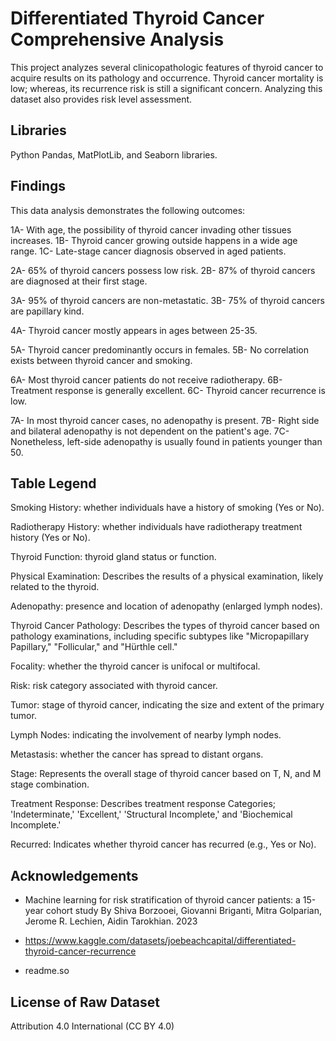 
# Differentiated Thyroid Cancer Comprehensive Analysis

This project analyzes several clinicopathologic features of thyroid cancer to acquire results on its pathology and occurrence. 
Thyroid cancer mortality is low; whereas, its recurrence risk is still a significant concern. Analyzing this dataset also provides risk level assessment. 




## Libraries
Python Pandas, MatPlotLib, and Seaborn libraries.
## Findings
This data analysis demonstrates the following outcomes:

1A- With age, the possibility of thyroid cancer invading other tissues increases.
1B- Thyroid cancer growing outside happens in a wide age range.
1C- Late-stage cancer diagnosis observed in aged patients. 

2A- 65% of thyroid cancers possess low risk.
2B- 87% of thyroid cancers are diagnosed at their first stage.

3A- 95% of thyroid cancers are non-metastatic.
3B- 75% of thyroid cancers are papillary kind.

4A- Thyroid cancer mostly appears in ages between 25-35. 

5A- Thyroid cancer predominantly occurs in females.
5B- No correlation exists between thyroid cancer and smoking.

6A- Most thyroid cancer patients do not receive radiotherapy.
6B- Treatment response is generally excellent.
6C- Thyroid cancer recurrence is low.

7A- In most thyroid cancer cases, no adenopathy is present. 
7B- Right side and bilateral adenopathy is not dependent on the patient's age.
7C- Nonetheless, left-side adenopathy is usually found in patients younger than 50. 
## Table Legend
Smoking History: whether individuals have a history of smoking (Yes or No).

Radiotherapy History: whether individuals have radiotherapy treatment history (Yes or No).

Thyroid Function: thyroid gland status or function.

Physical Examination: Describes the results of a physical examination, likely related to the thyroid.

Adenopathy: presence and location of adenopathy (enlarged lymph nodes).

Thyroid Cancer Pathology: Describes the types of thyroid cancer based on pathology examinations, 
including specific subtypes like "Micropapillary Papillary," "Follicular," and "Hürthle cell."

Focality: whether the thyroid cancer is unifocal or multifocal.

Risk: risk category associated with thyroid cancer.

Tumor: stage of thyroid cancer, indicating the size and extent of the primary tumor.

Lymph Nodes: indicating the involvement of nearby lymph nodes.

Metastasis: whether the cancer has spread to distant organs.

Stage: Represents the overall stage of thyroid cancer based on T, N, and M stage combination.

Treatment Response: Describes treatment response 
Categories; 'Indeterminate,' 'Excellent,' 'Structural Incomplete,' and 'Biochemical Incomplete.' 

Recurred: Indicates whether thyroid cancer has recurred (e.g., Yes or No).
## Acknowledgements

 - Machine learning for risk stratification of thyroid cancer patients: a 15-year cohort study
By Shiva Borzooei, Giovanni Briganti, Mitra Golparian, Jerome R. Lechien, Aidin Tarokhian. 2023

- https://www.kaggle.com/datasets/joebeachcapital/differentiated-thyroid-cancer-recurrence

- readme.so


## License of Raw Dataset 

Attribution 4.0 International (CC BY 4.0)

